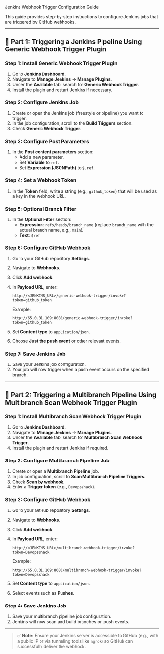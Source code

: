  Jenkins Webhook Trigger Configuration Guide

This guide provides step-by-step instructions to configure Jenkins jobs that are triggered by GitHub webhooks.

---

## 📌 Part 1: Triggering a Jenkins Pipeline Using Generic Webhook Trigger Plugin

### Step 1: Install Generic Webhook Trigger Plugin

1. Go to **Jenkins Dashboard**.
2. Navigate to **Manage Jenkins** → **Manage Plugins**.
3. Under the **Available** tab, search for **Generic Webhook Trigger**.
4. Install the plugin and restart Jenkins if necessary.

### Step 2: Configure Jenkins Job

1. Create or open the Jenkins job (freestyle or pipeline) you want to trigger.
2. In the job configuration, scroll to the **Build Triggers** section.
3. Check **Generic Webhook Trigger**.

### Step 3: Configure Post Parameters

1. In the **Post content parameters** section:
   - Add a new parameter.
   - Set **Variable** to `ref`.
   - Set **Expression (JSONPath)** to `$.ref`.

### Step 4: Set a Webhook Token

1. In the **Token** field, write a string (e.g., `github_token`) that will be used as a key in the webhook URL.

### Step 5: Optional Branch Filter

1. In the **Optional Filter** section:
   - **Expression**: `refs/heads/branch_name` (replace `branch_name` with the actual branch name, e.g., `main`).
   - **Text**: `$ref`

### Step 6: Configure GitHub Webhook

1. Go to your GitHub repository **Settings**.
2. Navigate to **Webhooks**.
3. Click **Add webhook**.
4. In **Payload URL**, enter:

   ```
   http://<JENKINS_URL>/generic-webhook-trigger/invoke?token=github_token
   ```

   Example:

   ```
   http://65.0.31.109:8080/generic-webhook-trigger/invoke?token=github_token
   ```

5. Set **Content type** to `application/json`.
6. Choose **Just the push event** or other relevant events.

### Step 7: Save Jenkins Job

1. Save your Jenkins job configuration.
2. Your job will now trigger when a push event occurs on the specified branch.

---

## 📌 Part 2: Triggering a Multibranch Pipeline Using Multibranch Scan Webhook Trigger Plugin

### Step 1: Install Multibranch Scan Webhook Trigger Plugin

1. Go to **Jenkins Dashboard**.
2. Navigate to **Manage Jenkins** → **Manage Plugins**.
3. Under the **Available** tab, search for **Multibranch Scan Webhook Trigger**.
4. Install the plugin and restart Jenkins if required.

### Step 2: Configure Multibranch Pipeline Job

1. Create or open a **Multibranch Pipeline** job.
2. In job configuration, scroll to **Scan Multibranch Pipeline Triggers**.
3. Check **Scan by webhook**.
4. Enter a **Trigger token** (e.g., `Devopsshack`).

### Step 3: Configure GitHub Webhook

1. Go to your GitHub repository **Settings**.
2. Navigate to **Webhooks**.
3. Click **Add webhook**.
4. In **Payload URL**, enter:

   ```
   http://<JENKINS_URL>/multibranch-webhook-trigger/invoke?token=Devopsshack
   ```

   Example:

   ```
   http://65.0.31.109:8080/multibranch-webhook-trigger/invoke?token=Devopsshack
   ```

5. Set **Content type** to `application/json`.
6. Select events such as **Pushes**.

### Step 4: Save Jenkins Job

1. Save your multibranch pipeline job configuration.
2. Jenkins will now scan and build branches on push events.

---

> ✅ **Note:** Ensure your Jenkins server is accessible to GitHub (e.g., with a public IP or via tunneling tools like `ngrok`) so GitHub can successfully deliver the webhook.
